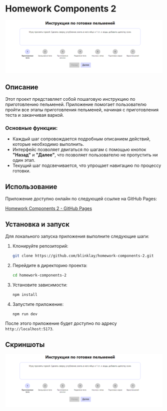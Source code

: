 # Homework Components 2

![App Screenshot](public/image.png)

## Описание

Этот проект представляет собой пошаговую инструкцию по приготовлению пельменей. Приложение помогает пользователю пройти все этапы приготовления пельменей, начиная с приготовления теста и заканчивая варкой.

### Основные функции:
- Каждый шаг сопровождается подробным описанием действий, которые необходимо выполнить.
- Интерфейс позволяет двигаться по шагам с помощью кнопок **"Назад"** и **"Далее"**, что позволяет пользователю не пропустить ни один этап.
- Текущий шаг подсвечивается, что упрощает навигацию по процессу готовки.

## Использование

Приложение доступно онлайн по следующей ссылке на GitHub Pages:

[Homework Components 2 - GitHub Pages](https://blinklay.github.io/homework-components-2/)

## Установка и запуск

Для локального запуска приложения выполните следующие шаги:

1. Клонируйте репозиторий:

    ```bash
    git clone https://github.com/blinklay/homework-components-2.git
    ```

2. Перейдите в директорию проекта:

    ```bash
    cd homework-components-2
    ```

3. Установите зависимости:

    ```bash
    npm install
    ```

4. Запустите приложение:

    ```bash
    npm run dev
    ```

После этого приложение будет доступно по адресу `http://localhost:5173`.

## Скриншоты

![App Screenshot](public/image.png)
